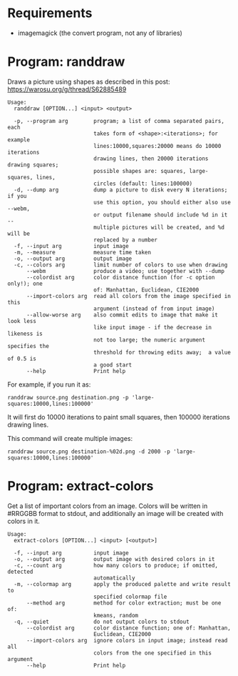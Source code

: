 Requirements
============

 * imagemagick (the convert program, not any of libraries)

Program: randdraw
=================

Draws a picture using shapes as described in this post: https://warosu.org/g/thread/S62885489

```
Usage:
  randdraw [OPTION...] <input> <output>

  -p, --program arg        program; a list of comma separated pairs, each
                           takes form of <shape>:<iterations>; for example
                           lines:10000,squares:20000 means do 10000 iterations
                           drawing lines, then 20000 iterations drawing squares;
                           possible shapes are: squares, large-squares, lines,
                           circles (default: lines:100000)
  -d, --dump arg           dump a picture to disk every N iterations; if you
                           use this option, you should either also use --webm,
                           or output filename should include %d in it --
                           multiple pictures will be created, and %d will be
                           replaced by a number
  -f, --input arg          input image
  -m, --measure            measure time taken
  -o, --output arg         output image
  -c, --colors arg         limit number of colors to use when drawing
      --webm               produce a video; use together with --dump
      --colordist arg      color distance function (for -c option only!); one
                           of: Manhattan, Euclidean, CIE2000
      --import-colors arg  read all colors from the image specified in this
                           argument (instead of from input image)
      --allow-worse arg    also commit edits to image that make it look less
                           like input image - if the decrease in likeness is
                           not too large; the numeric argument specifies the
                           threshold for throwing edits away;  a value of 0.5 is
                           a good start
      --help               Print help
```

For example, if you run it as:

`randdraw source.png destination.png -p 'large-squares:10000,lines:100000'`

It will first do 10000 iterations to paint small squares, then
100000 iterations drawing lines.

This command will create multiple images:

`randdraw source.png destination-%02d.png -d 2000 -p 'large-squares:10000,lines:100000'`

Program: extract-colors
=======================

Get a list of important colors from an image. Colors will be written
in #RRGGBB format to stdout, and additionally an image will be created
with colors in it.

```
Usage:
  extract-colors [OPTION...] <input> [<output>]

  -f, --input arg          input image
  -o, --output arg         output image with desired colors in it
  -c, --count arg          how many colors to produce; if omitted, detected
                           automatically
  -m, --colormap arg       apply the produced palette and write result to
                           specified colormap file
      --method arg         method for color extraction; must be one of:
                           kmeans, random
  -q, --quiet              do not output colors to stdout
      --colordist arg      color distance function; one of: Manhattan,
                           Euclidean, CIE2000
      --import-colors arg  ignore colors in input image; instead read all
                           colors from the one specified in this argument
      --help               Print help
```
